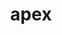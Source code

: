 ---
category: 4-letters
denotation: null
name: apex
reference_link: https://www.etymonline.com/word/apex
root_language: null
root_name: null
title: apex
type: free
word_sums:
- respelling: apex
  sum: 'Apex + '
---